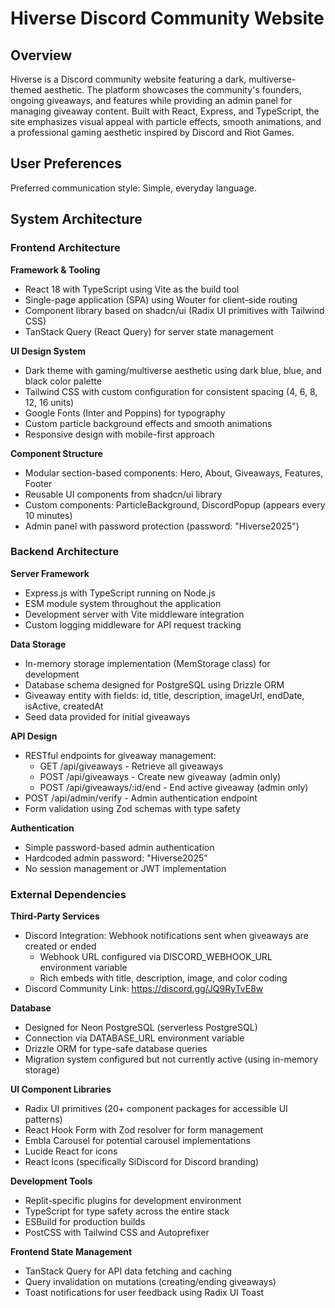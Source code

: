 # Hiverse Discord Community Website

## Overview

Hiverse is a Discord community website featuring a dark, multiverse-themed aesthetic. The platform showcases the community's founders, ongoing giveaways, and features while providing an admin panel for managing giveaway content. Built with React, Express, and TypeScript, the site emphasizes visual appeal with particle effects, smooth animations, and a professional gaming aesthetic inspired by Discord and Riot Games.

## User Preferences

Preferred communication style: Simple, everyday language.

## System Architecture

### Frontend Architecture

**Framework & Tooling**
- React 18 with TypeScript using Vite as the build tool
- Single-page application (SPA) using Wouter for client-side routing
- Component library based on shadcn/ui (Radix UI primitives with Tailwind CSS)
- TanStack Query (React Query) for server state management

**UI Design System**
- Dark theme with gaming/multiverse aesthetic using dark blue, blue, and black color palette
- Tailwind CSS with custom configuration for consistent spacing (4, 6, 8, 12, 16 units)
- Google Fonts (Inter and Poppins) for typography
- Custom particle background effects and smooth animations
- Responsive design with mobile-first approach

**Component Structure**
- Modular section-based components: Hero, About, Giveaways, Features, Footer
- Reusable UI components from shadcn/ui library
- Custom components: ParticleBackground, DiscordPopup (appears every 10 minutes)
- Admin panel with password protection (password: "Hiverse2025")

### Backend Architecture

**Server Framework**
- Express.js with TypeScript running on Node.js
- ESM module system throughout the application
- Development server with Vite middleware integration
- Custom logging middleware for API request tracking

**Data Storage**
- In-memory storage implementation (MemStorage class) for development
- Database schema designed for PostgreSQL using Drizzle ORM
- Giveaway entity with fields: id, title, description, imageUrl, endDate, isActive, createdAt
- Seed data provided for initial giveaways

**API Design**
- RESTful endpoints for giveaway management:
  - GET /api/giveaways - Retrieve all giveaways
  - POST /api/giveaways - Create new giveaway (admin only)
  - POST /api/giveaways/:id/end - End active giveaway (admin only)
- POST /api/admin/verify - Admin authentication endpoint
- Form validation using Zod schemas with type safety

**Authentication**
- Simple password-based admin authentication
- Hardcoded admin password: "Hiverse2025"
- No session management or JWT implementation

### External Dependencies

**Third-Party Services**
- Discord Integration: Webhook notifications sent when giveaways are created or ended
  - Webhook URL configured via DISCORD_WEBHOOK_URL environment variable
  - Rich embeds with title, description, image, and color coding
- Discord Community Link: https://discord.gg/JQ9RyTvE8w

**Database**
- Designed for Neon PostgreSQL (serverless PostgreSQL)
- Connection via DATABASE_URL environment variable
- Drizzle ORM for type-safe database queries
- Migration system configured but not currently active (using in-memory storage)

**UI Component Libraries**
- Radix UI primitives (20+ component packages for accessible UI patterns)
- React Hook Form with Zod resolver for form management
- Embla Carousel for potential carousel implementations
- Lucide React for icons
- React Icons (specifically SiDiscord for Discord branding)

**Development Tools**
- Replit-specific plugins for development environment
- TypeScript for type safety across the entire stack
- ESBuild for production builds
- PostCSS with Tailwind CSS and Autoprefixer

**Frontend State Management**
- TanStack Query for API data fetching and caching
- Query invalidation on mutations (creating/ending giveaways)
- Toast notifications for user feedback using Radix UI Toast
